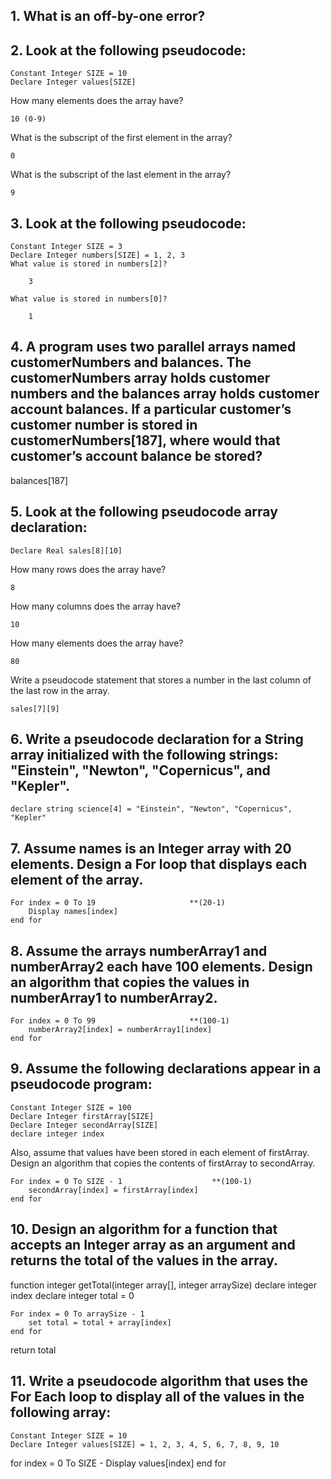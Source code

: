 ## 1. What is an off-by-one error?

## 2.  Look at the following pseudocode:
```
Constant Integer SIZE = 10
Declare Integer values[SIZE]
```
How many elements does the array have?
    
    10 (0-9)

What is the subscript of the first element in the array?

    0

What is the subscript of the last element in the array?

    9

## 3. Look at the following pseudocode:
```
Constant Integer SIZE = 3
Declare Integer numbers[SIZE] = 1, 2, 3
What value is stored in numbers[2]?

    3

What value is stored in numbers[0]?

    1
```

## 4. A program uses two parallel arrays named customerNumbers and balances. The customerNumbers array holds customer numbers and the balances array holds customer account balances. If a particular customer’s customer number is stored in customerNumbers[187], where would that customer’s account balance be stored?

balances[187]

## 5. Look at the following pseudocode array declaration:
```
Declare Real sales[8][10]
```
How many rows does the array have?

    8

How many columns does the array have?

    10

How many elements does the array have?

    80

Write a pseudocode statement that stores a number in the last column of the last row in the array.

    sales[7][9]

##  6. Write a pseudocode declaration for a String array initialized with the following strings: "Einstein", "Newton", "Copernicus", and "Kepler".

    declare string science[4] = "Einstein", "Newton", "Copernicus", "Kepler"

## 7. Assume names is an Integer array with 20 elements. Design a For loop that displays each element of the array.

    For index = 0 To 19                     **(20-1)
        Display names[index]
    end for

## 8. Assume the arrays numberArray1 and numberArray2 each have 100 elements. Design an algorithm that copies the values in numberArray1 to numberArray2.

    For index = 0 To 99                     **(100-1)
        numberArray2[index] = numberArray1[index]
    end for

## 9. Assume the following declarations appear in a pseudocode program:
```
Constant Integer SIZE = 100
Declare Integer firstArray[SIZE]
Declare Integer secondArray[SIZE]
declare integer index
```
Also, assume that values have been stored in each element of firstArray. Design an algorithm that copies the contents of firstArray to secondArray.

    For index = 0 To SIZE - 1                    **(100-1)
        secondArray[index] = firstArray[index]
    end for


## 10. Design an algorithm for a function that accepts an Integer array as an argument and returns the total of the values in the array.

function integer getTotal(integer array[], integer arraySize)
    declare integer index
    declare integer total = 0

    For index = 0 To arraySize - 1
        set total = total + array[index]
    end for

return total

## 11. Write a pseudocode algorithm that uses the For Each loop to display all of the values in the following array:
```
Constant Integer SIZE = 10
Declare Integer values[SIZE] = 1, 2, 3, 4, 5, 6, 7, 8, 9, 10
```
for index = 0 To SIZE - 
    Display values[index]
end for




